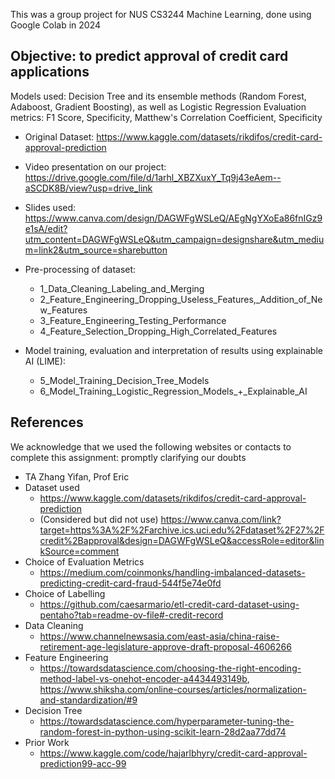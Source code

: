 This was a group project for NUS CS3244 Machine Learning, done using Google Colab in 2024

## Objective: to predict approval of credit card applications
Models used: Decision Tree and its ensemble methods (Random Forest, Adaboost, Gradient Boosting), as well as Logistic Regression
Evaluation metrics: F1 Score, Specificity, Matthew's Correlation Coefficient, Specificity

* Original Dataset: https://www.kaggle.com/datasets/rikdifos/credit-card-approval-prediction
* Video presentation on our project: https://drive.google.com/file/d/1arhl_XBZXuxY_Tq9j43eAem--aSCDK8B/view?usp=drive_link
* Slides used: https://www.canva.com/design/DAGWFgWSLeQ/AEgNgYXoEa86fnIGz9e1sA/edit?utm_content=DAGWFgWSLeQ&utm_campaign=designshare&utm_medium=link2&utm_source=sharebutton

* Pre-processing of dataset:
    * 1_Data_Cleaning_Labeling_and_Merging
    * 2_Feature_Engineering_Dropping_Useless_Features,_Addition_of_New_Features
    * 3_Feature_Engineering_Testing_Performance
    * 4_Feature_Selection_Dropping_High_Correlated_Features

* Model training, evaluation and interpretation of results using explainable AI (LIME):
    * 5_Model_Training_Decision_Tree_Models
    * 6_Model_Training_Logistic_Regression_Models_+_Explainable_AI


## References
We acknowledge that we used the following websites or contacts to complete this assignment:
promptly clarifying our doubts
* TA Zhang Yifan, Prof Eric
* Dataset used
    * https://www.kaggle.com/datasets/rikdifos/credit-card-approval-prediction
    * (Considered but did not use) https://www.canva.com/link?target=https%3A%2F%2Farchive.ics.uci.edu%2Fdataset%2F27%2Fcredit%2Bapproval&design=DAGWFgWSLeQ&accessRole=editor&linkSource=comment
* Choice of Evaluation Metrics
    * https://medium.com/coinmonks/handling-imbalanced-datasets-predicting-credit-card-fraud-544f5e74e0fd
* Choice of Labelling
    * https://github.com/caesarmario/etl-credit-card-dataset-using-pentaho?tab=readme-ov-file#-credit-record
* Data Cleaning
    * https://www.channelnewsasia.com/east-asia/china-raise-retirement-age-legislature-approve-draft-proposal-4606266
* Feature Engineering
    * https://towardsdatascience.com/choosing-the-right-encoding-method-label-vs-onehot-encoder-a4434493149b,
https://www.shiksha.com/online-courses/articles/normalization-and-standardization/#9
* Decision Tree
    * https://towardsdatascience.com/hyperparameter-tuning-the-random-forest-in-python-using-scikit-learn-28d2aa77dd74
* Prior Work
    * https://www.kaggle.com/code/hajarlbhyry/credit-card-approval-prediction99-acc-99 


